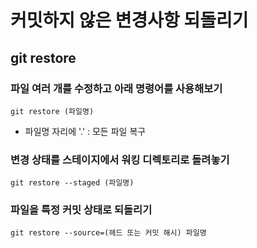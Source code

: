 # 커밋하지 않은 변경사항 되돌리기

## git restore

### 파일 여러 개를 수정하고 아래 명령어를 사용해보기
```
git restore (파일명)
```
* 파일명 자리에 '.' : 모든 파일 복구

### 변경 상태를 스테이지에서 워킹 디렉토리로 돌려놓기
```
git restore --staged (파일명)
```

### 파일을 특정 커밋 상태로 되돌리기
```
git restore --source=(헤드 또는 커밋 해시) 파일명
```

